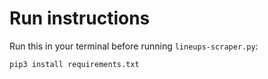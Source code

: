 # Run instructions
Run this in your terminal before running `lineups-scraper.py`:
```
pip3 install requirements.txt
```
